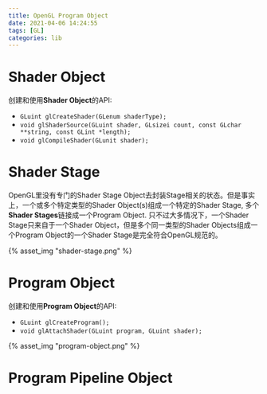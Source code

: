 ```yaml
---
title: OpenGL Program Object
date: 2021-04-06 14:24:55
tags: [GL]
categories: lib
---
```


# Shader Object
创建和使用**Shader Object**的API:
- `GLuint glCreateShader(GLenum shaderType);`
- `void glShaderSource(GLuint shader, GLsizei count, const GLchar **string, const GLint *length);`
- `void glCompileShader(GLunit shader);`

<!--more-->

# Shader Stage
OpenGL里没有专门的Shader Stage Object去封装Stage相关的状态。但是事实上，一个或多个特定类型的Shader Object(s)组成一个特定的Shader Stage, 多个**Shader Stages**链接成一个Program Object. 只不过大多情况下，一个Shader Stage只来自于一个Shader Object，但是多个同一类型的Shader Objects组成一个Program Object的一个Shader Stage是完全符合OpenGL规范的。

{% asset_img "shader-stage.png" %}

# Program Object
创建和使用**Program Object**的API:
- `GLuint glCreateProgram();`
- `void glAttachShader(GLuint program, GLuint shader);`

{% asset_img "program-object.png" %}

# Program Pipeline Object

